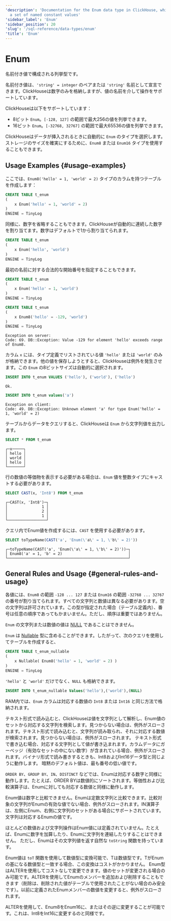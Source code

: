 ```yaml
---
'description': 'Documentation for the Enum data type in ClickHouse, which represents
  a set of named constant values'
'sidebar_label': 'Enum'
'sidebar_position': 20
'slug': '/sql-reference/data-types/enum'
'title': 'Enum'
---
```





# Enum

名前付き値で構成される列挙型です。

名前付き値は、`'string' = integer` のペアまたは `'string'` 名前として宣言できます。ClickHouseは数字のみを格納しますが、値の名前を介して操作をサポートしています。

ClickHouseは以下をサポートしています：

- 8ビット `Enum`。`[-128, 127]` の範囲で最大256の値を列挙できます。
- 16ビット `Enum`。`[-32768, 32767]` の範囲で最大65536の値を列挙できます。

ClickHouseはデータが挿入されるときに自動的に `Enum` のタイプを選択します。ストレージのサイズを確実にするために、`Enum8` または `Enum16` タイプを使用することもできます。

## Usage Examples {#usage-examples}

ここでは、`Enum8('hello' = 1, 'world' = 2)` タイプのカラムを持つテーブルを作成します：

```sql
CREATE TABLE t_enum
(
    x Enum('hello' = 1, 'world' = 2)
)
ENGINE = TinyLog
```

同様に、数字を省略することもできます。ClickHouseが自動的に連続した数字を割り当てます。数字はデフォルトで1から割り当てられます。

```sql
CREATE TABLE t_enum
(
    x Enum('hello', 'world')
)
ENGINE = TinyLog
```

最初の名前に対する合法的な開始番号を指定することもできます。

```sql
CREATE TABLE t_enum
(
    x Enum('hello' = 1, 'world')
)
ENGINE = TinyLog
```

```sql
CREATE TABLE t_enum
(
    x Enum8('hello' = -129, 'world')
)
ENGINE = TinyLog
```

```text
Exception on server:
Code: 69. DB::Exception: Value -129 for element 'hello' exceeds range of Enum8.
```

カラム `x` には、タイプ定義でリストされている値 `'hello'` または `'world'` のみが格納できます。他の値を保存しようとすると、ClickHouseは例外を発生させます。この `Enum` の8ビットサイズは自動的に選択されます。

```sql
INSERT INTO t_enum VALUES ('hello'), ('world'), ('hello')
```

```text
Ok.
```

```sql
INSERT INTO t_enum values('a')
```

```text
Exception on client:
Code: 49. DB::Exception: Unknown element 'a' for type Enum('hello' = 1, 'world' = 2)
```

テーブルからデータをクエリすると、ClickHouseは `Enum` から文字列値を出力します。

```sql
SELECT * FROM t_enum
```

```text
┌─x─────┐
│ hello │
│ world │
│ hello │
└───────┘
```

行の数値の等価物を表示する必要がある場合は、`Enum` 値を整数タイプにキャストする必要があります。

```sql
SELECT CAST(x, 'Int8') FROM t_enum
```

```text
┌─CAST(x, 'Int8')─┐
│               1 │
│               2 │
│               1 │
└─────────────────┘
```

クエリ内でEnum値を作成するには、`CAST` を使用する必要があります。

```sql
SELECT toTypeName(CAST('a', 'Enum(\'a\' = 1, \'b\' = 2)'))
```

```text
┌─toTypeName(CAST('a', 'Enum(\'a\' = 1, \'b\' = 2)'))─┐
│ Enum8('a' = 1, 'b' = 2)                             │
└─────────────────────────────────────────────────────┘
```

## General Rules and Usage {#general-rules-and-usage}

各値には、`Enum8` の範囲 `-128 ... 127` または `Enum16` の範囲 `-32768 ... 32767` の番号が割り当てられます。すべての文字列と数値は異なる必要があります。空の文字列は許可されています。この型が指定された場合（テーブル定義内）、番号は任意の順序であってもかまいません。ただし、順序は重要ではありません。

`Enum` の文字列または数値の値は [NULL](../../sql-reference/syntax.md) であることはできません。

`Enum` は [Nullable](../../sql-reference/data-types/nullable.md) 型に含めることができます。したがって、次のクエリを使用してテーブルを作成すると、

```sql
CREATE TABLE t_enum_nullable
(
    x Nullable( Enum8('hello' = 1, 'world' = 2) )
)
ENGINE = TinyLog
```

`'hello'` と `'world'` だけでなく、`NULL` も格納できます。

```sql
INSERT INTO t_enum_nullable Values('hello'),('world'),(NULL)
```

RAM内では、`Enum` カラムは対応する数値の `Int8` または `Int16` と同じ方法で格納されます。

テキスト形式で読み込むと、ClickHouseは値を文字列として解析し、Enum値のセットから対応する文字列を検索します。見つからない場合は、例外がスローされます。テキスト形式で読み込むと、文字列が読み取られ、それに対応する数値が検索されます。見つからない場合は、例外がスローされます。
テキスト形式で書き込む場合、対応する文字列として値が書き込まれます。カラムデータにガーベッジ（有効なセットの中にない数字）が含まれている場合、例外がスローされます。バイナリ形式で読み書きするときも、Int8およびInt16データ型と同じように動作します。
暗黙のデフォルト値は、最も番号の低い値です。

`ORDER BY`、`GROUP BY`、`IN`、`DISTINCT` などでは、Enumは対応する数字と同様に動作します。たとえば、ORDER BYは数値的にソートされます。等価性および比較演算子は、Enumに対しても対応する数値と同様に動作します。

Enum値は数字と比較できません。Enumは定数文字列と比較できます。比較対象の文字列がEnumの有効な値でない場合、例外がスローされます。IN演算子は、左側にEnum、右側に文字列のセットがある場合にサポートされています。文字列は対応するEnumの値です。

ほとんどの数値および文字列操作はEnum値には定義されていません。たとえば、Enumに数字を加算したり、Enumに文字列を連結したりすることはできません。
ただし、Enumはその文字列値を返す自然な `toString` 関数を持っています。

Enum値は `toT` 関数を使用して数値型に変換可能で、Tは数値型です。TがEnumの基になる数値型と一致する場合、この変換はコストがかかりません。
Enum型はALTERを使用してコストなしで変更できます。値のセットが変更される場合のみ可能です。ALTERを使用してEnumのメンバーを追加および削除することもできます（削除は、削除された値がテーブルで使用されたことがない場合のみ安全です）。以前に定義されたEnumメンバーの数値を変更すると、例外がスローされます。

ALTERを使用して、Enum8をEnum16に、またはその逆に変更することが可能です。これは、Int8をInt16に変更するのと同様です。
